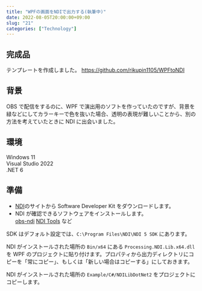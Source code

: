 ```yaml
---
title: "WPFの画面をNDIで出力する(執筆中)"
date: 2022-08-05T20:00:00+09:00
slug: "21"
categories: ["Technology"]
---
```


## 完成品
テンプレートを作成しました。
https://github.com/rikupin1105/WPFtoNDI


## 背景

OBS で配信をするのに、WPF で演出用のソフトを作っていたのですが、背景を緑などにしてカラーキーで色を抜いた場合、透明の表現が難しいことから、別の方法を考えていたときに NDI に出会いました。

## 環境

Windows 11  
Visual Studio 2022  
.NET 6

## 準備

- [NDI](https://www.ndi.tv/sdk/)のサイトから Software Developer Kit をダウンロードします。
- NDI が確認できるソフトウェアをインストールします。  
  [obs-ndi](https://github.com/Palakis/obs-ndi/releases)
  [NDI Tools](https://tricaster.jp/ndi-central/ndi-tools) など

SDK はデフォルト設定では、`C:\Program Files\NDI\NDI 5 SDK` にあります。

NDI がインストールされた場所の `Bin/x64` にある `Processing.NDI.Lib.x64.dll` を WPF のプロジェクトに貼り付けます。プロパティから出力ディレクトリにコピーを「常にコピー」、もしくは「新しい場合はコピーする」にしておきます。

NDI がインストールされた場所の `Example/C#/NDILibDotNet2` をプロジェクトにコピーします。
